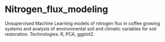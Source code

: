 # Nitrogen_flux_modeling
Unsupervised Machine Learning models of nitrogen flux in coffee growing systems and analysis of environmental soil and climatic variables for soil restoration.  Technologies: R, PCA, ggplot2.
